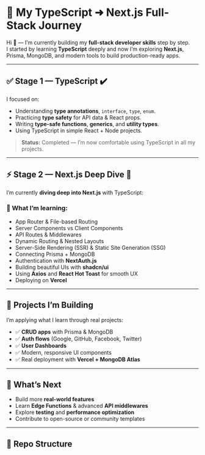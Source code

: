 # 🚀 My TypeScript ➜ Next.js Full-Stack Journey

Hi 👋 — I’m currently building my **full-stack developer skills** step by step.  
I started by learning **TypeScript** deeply and now I’m exploring **Next.js**, Prisma, MongoDB, and modern tools to build production-ready apps.

---

## ✅ Stage 1 — TypeScript ✔️

I focused on:

- Understanding **type annotations**, `interface`, `type`, `enum`.
- Practicing **type safety** for API data & React props.
- Writing **type-safe functions**, **generics**, and **utility types**.
- Using TypeScript in simple React + Node projects.

> **Status:** Completed — I’m now comfortable using TypeScript in all my projects.

---

## ⚡️ Stage 2 — Next.js Deep Dive 🚀

I’m currently **diving deep into Next.js** with TypeScript:

### 📌 What I’m learning:

- App Router & File-based Routing
- Server Components vs Client Components
- API Routes & Middlewares
- Dynamic Routing & Nested Layouts
- Server-Side Rendering (SSR) & Static Site Generation (SSG)
- Connecting Prisma + MongoDB
- Authentication with **NextAuth.js**
- Building beautiful UIs with **shadcn/ui**
- Using **Axios** and **React Hot Toast** for smooth UX
- Deploying on **Vercel**

---

## 🔨 Projects I’m Building

I’m applying what I learn through real projects:

- ✅ **CRUD apps** with Prisma & MongoDB
- ✅ **Auth flows** (Google, GitHub, Facebook, Twitter)
- ✅ **User Dashboards**
- ✅ Modern, responsive UI components
- ✅ Real deployment with **Vercel + MongoDB Atlas**

---

## 🌱 What’s Next

- Build more **real-world features**
- Learn **Edge Functions** & advanced **API middlewares**
- Explore **testing** and **performance optimization**
- Contribute to open-source or community templates

---

## 📂 Repo Structure
